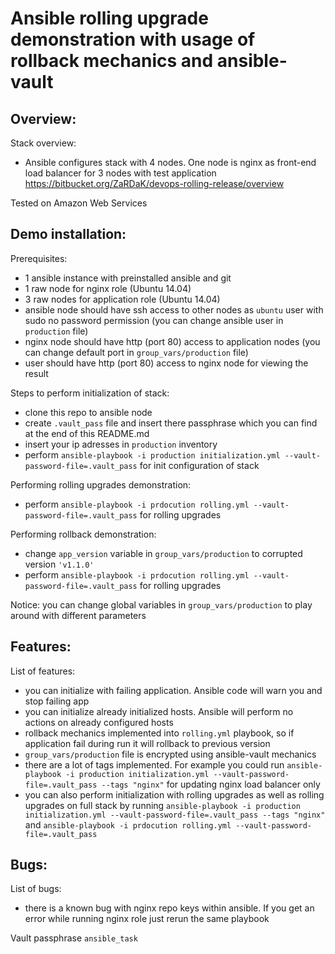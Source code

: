 # Ansible rolling upgrade demonstration with usage of rollback mechanics and ansible-vault
## Overview:
Stack overview:
- Ansible configures stack with 4 nodes. One node is nginx as front-end load balancer for 3 nodes with test application https://bitbucket.org/ZaRDaK/devops-rolling-release/overview

Tested on Amazon Web Services

## Demo installation:
Prerequisites:
- 1 ansible instance with preinstalled ansible and git
- 1 raw node for nginx role (Ubuntu 14.04)
- 3 raw nodes for application role (Ubuntu 14.04)
- ansible node should have ssh access to other nodes as `ubuntu` user with sudo no password permission (you can change ansible user in `production` file)
- nginx node should have http (port 80) access to application nodes (you can change default port in `group_vars/production` file)
- user should have http (port 80) access to nginx node for viewing the result

Steps to perform initialization of stack:
- clone this repo to ansible node
- create `.vault_pass` file and insert there passphrase which you can find at the end of this README.md
- insert your ip adresses in `production` inventory
- perform `ansible-playbook -i production initialization.yml --vault-password-file=.vault_pass` for init configuration of stack

Performing rolling upgrades demonstration:
- perform `ansible-playbook -i prdocution rolling.yml --vault-password-file=.vault_pass` for rolling upgrades

Performing rollback demonstration:
- change `app_version` variable in `group_vars/production` to corrupted version `'v1.1.0'`
- perform `ansible-playbook -i prdocution rolling.yml --vault-password-file=.vault_pass` for rolling upgrades

Notice: you can change global variables in `group_vars/production` to play around with different parameters

## Features:
List of features:
- you can initialize with failing application. Ansible code will warn you and stop failing app
- you can initialize already initialized hosts. Ansible will perform no actions on already configured hosts
- rollback mechanics implemented into `rolling.yml` playbook, so if application fail during run it will rollback to previous version
- `group_vars/production` file is encrypted using ansible-vault mechanics
- there are a lot of tags implemented. For example you could run `ansible-playbook -i production initialization.yml --vault-password-file=.vault_pass --tags "nginx"` for updating nginx load balancer only
- you can also perform initialization with rolling upgrades as well as rolling upgrades on full stack by running `ansible-playbook -i production initialization.yml --vault-password-file=.vault_pass --tags "nginx"` and `ansible-playbook -i prdocution rolling.yml --vault-password-file=.vault_pass`

## Bugs:
List of bugs:
- there is a known bug with nginx repo keys within ansible. If you get an error while running nginx role just rerun the same playbook

Vault passphrase `ansible_task`
